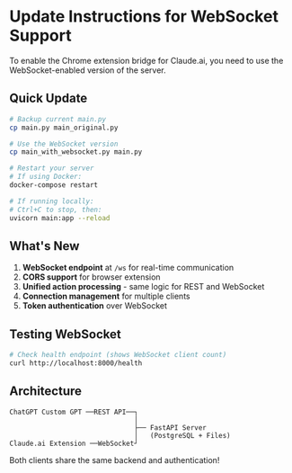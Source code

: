 # Update Instructions for WebSocket Support

To enable the Chrome extension bridge for Claude.ai, you need to use the WebSocket-enabled version of the server.

## Quick Update

```bash
# Backup current main.py
cp main.py main_original.py

# Use the WebSocket version
cp main_with_websocket.py main.py

# Restart your server
# If using Docker:
docker-compose restart

# If running locally:
# Ctrl+C to stop, then:
uvicorn main:app --reload
```

## What's New

1. **WebSocket endpoint** at `/ws` for real-time communication
2. **CORS support** for browser extension
3. **Unified action processing** - same logic for REST and WebSocket
4. **Connection management** for multiple clients
5. **Token authentication** over WebSocket

## Testing WebSocket

```bash
# Check health endpoint (shows WebSocket client count)
curl http://localhost:8000/health
```

## Architecture

```
ChatGPT Custom GPT ──REST API──┐
                               │
                               ├── FastAPI Server
                               │   (PostgreSQL + Files)
Claude.ai Extension ──WebSocket┘
```

Both clients share the same backend and authentication!